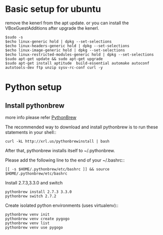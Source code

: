 Basic setup for ubuntu
=====

remove the kenerl from the apt update. or you can install the VBoxGuestAdditions after upgrade the kenerl.

    $sudo -s
    $echo linux-generic hold | dpkg --set-selections
    $echo linux-headers-generic hold | dpkg --set-selections
    $echo linux-image-generic hold | dpkg --set-selections
    $echo linux-restricted-modules-generic hold | dpkg --set-selections
    $sudo apt-get update && sudo apt-get upgrade
    $sudo apt-get install aptitude  build-essential automake autoconf autotools-dev ftp unzip sysv-rc-conf curl -y



Python setup
=====

Install pythonbrew
-----

more info please refer [PythonBrew](https://github.com/utahta/pythonbrew)

The recommended way to download and install pythonbrew is to run these statements in your shell::

    curl -kL http://xrl.us/pythonbrewinstall | bash

After that, pythonbrew installs itself to ~/.pythonbrew.

Please add the following line to the end of your ~/.bashrc::

    [[ -s $HOME/.pythonbrew/etc/bashrc ]] && source $HOME/.pythonbrew/etc/bashrc


Install 2.7.3,3.3.0 and switch

    pythonbrew install 2.7.3 3.3.0
    pythonbrew switch 2.7.2


Create isolated python environments (uses virtualenv)::

    pythonbrew venv init
    pythonbrew venv create pygogo
    pythonbrew venv list
    pythonbrew venv use pygogo




